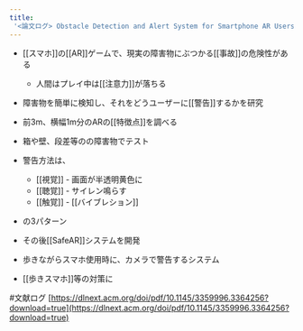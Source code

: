 ```yaml
---
title:
 '<論文ログ> Obstacle Detection and Alert System for Smartphone AR Users'
---
```


- [[スマホ]]の[[AR]]ゲームで、現実の障害物にぶつかる[[事故]]の危険性がある
    - 人間はプレイ中は[[注意力]]が落ちる
- 障害物を簡単に検知し、それをどうユーザーに[[警告]]するかを研究

- 前3m、横幅1m分のARの[[特徴点]]を調べる
- 箱や壁、段差等のの障害物でテスト

- 警告方法は、
    - [[視覚]] - 画面が半透明黄色に
    - [[聴覚]] - サイレン鳴らす
    - [[触覚]] - [[バイブレション]]
- の3パターン

- その後[[SafeAR]]システムを開発
- 歩きながらスマホ使用時に、カメラで警告するシステム
- [[歩きスマホ]]等の対策に

#文献ログ
[https://dlnext.acm.org/doi/pdf/10.1145/3359996.3364256?download=true](https://dlnext.acm.org/doi/pdf/10.1145/3359996.3364256?download=true)
